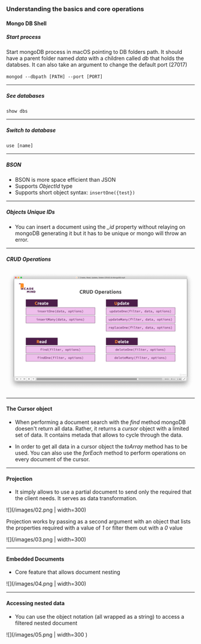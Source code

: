 ### Understanding the basics and core operations

#### Mongo DB Shell

##### Start process

Start mongoDB process in macOS pointing to DB folders path. It should have a parent folder named _data_ with a children called _db_ that holds the databses. It can also take an argument to change the default port (27017)

`mongod --dbpath [PATH] --port [PORT]`

---

##### See databases

`show dbs`

---

##### Switch to database

`use [name]`

---

##### BSON

- BSON is more space efficient than JSON
- Supports _ObjectId_ type
- Supports short object syntax: `insertOne({test})`

---

##### Objects Unique IDs

- You can insert a document using the _\_id_ property without relaying on mongoDB generating it but it has to be unique or mongo will throw an error.

---

##### CRUD Operations

![](/images/01.png "Crud Operations")

---

#### The Cursor object

- When performing a document search with the _find_ method mongoDB doesen't return all data. Rather, it returns a _cursor_ object with a limited set of data. It contains metada that allows to cycle through the data.

- In order to get all data in a cursor object the _toArray_ method has to be used. You can also use the _forEach_ method to perform operations on every document of the cursor.

---

#### Projection

- It simply allows to use a partial document to send only the required that the client needs. It serves as data transformation.

![](/images/02.png | width=300)

Projection works by passing as a second argument with an object that lists the properties required with a value of _1_ or filter them out with a _0_ value

![](/images/03.png | width=300)

---

#### Embedded Documents

- Core feature that allows document nesting

![](/images/04.png | width=300)

---

#### Accessing nested data

- You can use the object notation (all wrapped as a string) to access a filtered nested document

![](/images/05.png | width=300 )
